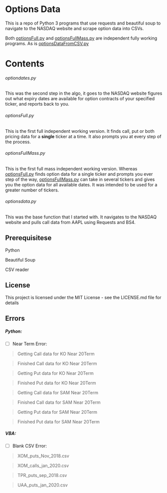 # Options Data

This is a repo of Python 3 programs that use requests and beautiful soup to navigate to the NASDAQ website and scrape option data into CSVs.

Both <a href="https://github.com/santarini/options-data/blob/master/optionsFull.py">optionsFull.py</a> and <a href="https://github.com/santarini/options-data/blob/master/optionsFullMass.py">optionsFullMass.py</a> are independent fully working programs. As is <a href="https://github.com/santarini/options-data/blob/master/optionsDataFromCSV.py">optionsDataFromCSV.py</a>


# Contents

###### optiondates.py

This was the second step in the algo, it goes to the NASDAQ website figures out what expiry dates are available for option contracts of your specified ticker, and reports back to you.

###### optionsFull.py

This is the first full independent working version. It finds call, put or both pricing data for a <b>single</b> ticker at a time. It also prompts you at every step of the process.

###### optionsFullMass.py

This is the first full mass independent working version. Whereas <a href="https://github.com/santarini/options-data/blob/master/optionsFull.py">optionsFull.py</a> finds option data for a single ticker and prompts you ever step of the way, <a href="https://github.com/santarini/options-data/blob/master/optionsFullMass.py">optionsFullMass.py</a> can take in several tickers and gives you the option data for all available dates. It was intended to be used for a greater number of tickers.

###### optionsdata.py

This was the base function that I started with. It navigates to the NASDAQ website and pulls call data from AAPL using Requests and BS4.

## Prerequisitese

Python

Beautiful Soup

CSV reader

## License

This project is licensed under the MIT License - see the LICENSE.md file for details


## Errors

##### Python: 

- [ ] Near Term Error:

> Getting Call data for KO Near 20Term

> Finished Call data for KO Near 20Term

> Getting Put data for KO Near 20Term

> Finished Put data for KO Near 20Term

> Getting Call data for SAM Near 20Term

> Finished Call data for SAM Near 20Term
	
> Getting Put data for SAM Near 20Term

> Finished Put data for SAM Near 20Term


##### VBA: 

- [ ] Blank CSV Error:

> XOM_puts_Nov_2018.csv

> XOM_calls_jan_2020.csv

> TPR_puts_sep_2018.csv

> UAA_puts_jan_2020.csv

